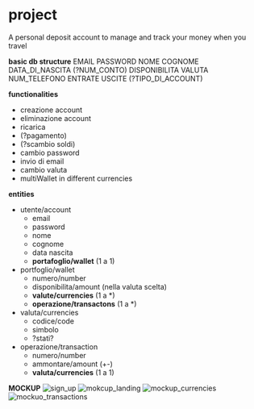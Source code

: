 # project
A personal deposit account to manage and track your money when you travel 

**basic db structure**
EMAIL  PASSWORD  NOME  COGNOME  DATA_DI_NASCITA  (?NUM_CONTO)  DISPONIBILITA  VALUTA  NUM_TELEFONO  ENTRATE  USCITE  (?TIPO_DI_ACCOUNT)

**functionalities**
- creazione account
- eliminazione account
- ricarica
- (?pagamento)
- (?scambio soldi)
- cambio password
- invio di email
- cambio valuta
- multiWallet in different currencies

**entities**
- utente/account
    -  email
    -  password
    -  nome
    -  cognome
    -  data nascita
    -  **portafoglio/wallet** (1 a 1)
- portfoglio/wallet
    - numero/number
    - disponibilita/amount (nella valuta scelta)
    - **valute/currencies** (1 a *)
    - **operazione/transactons** (1 a *)
- valuta/currencies
    - codice/code
    - simbolo
    - ?stati?
- operazione/transaction
    - numero/number
    - ammontare/amount (+-)
    - **valuta/currencies** (1 a 1)
 


**MOCKUP**
![sign_up](https://github.com/gherardiD/project/assets/101709520/b4fb9a8d-f21b-4808-a5b1-d2e970655f66)
![mokcup_landing](https://github.com/gherardiD/project/assets/101709520/57c89275-844f-4efc-84a9-134853f7dec0)
![mockup_currencies](https://github.com/gherardiD/project/assets/101709520/5ed7eb2c-afb6-4ee8-9a55-71d80baadf09)
![mockuo_transactions](https://github.com/gherardiD/project/assets/101709520/de52459c-e763-492c-b7a3-59d4fd90c448)
